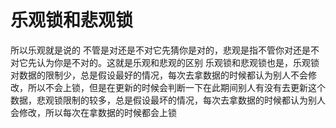 # 乐观锁和悲观锁

所以乐观就是说的 不管是对还是不对它先猜你是对的，悲观是指不管你对还是不对它先认为你是不对的。这就是乐观和悲观的区别
乐观锁和悲观锁也是，乐观锁对数据的限制少，总是假设最好的情况，每次去拿数据的时候都认为别人不会修改，所以不会上锁，但是在更新的时候会判断一下在此期间别人有没有去更新这个数据，悲观锁限制的较多，总是假设最坏的情况，每次去拿数据的时候都认为别人会修改，所以每次在拿数据的时候都会上锁
